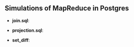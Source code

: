 ## Simulations of MapReduce in Postgres ##

* __join.sql__: 

* __projection.sql__: 

* __set_diff__:
